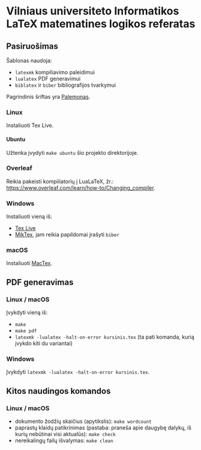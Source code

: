 # Vilniaus universiteto Informatikos LaTeX matematines logikos referatas
## Pasiruošimas

Šablonas naudoja:  
- `latexmk` kompiliavimo paleidimui  
- `lualatex` PDF generavimui  
- `biblatex` ir `biber` bibliografijos tvarkymui

Pagrindinis šriftas yra [Palemonas](https://vlkk.lt/palemonas).

### Linux

Instaliuoti Tex Live.

#### Ubuntu

Užtenka įvydyti `make ubuntu` šio projekto direktorijoje.

### Overleaf

Reikia pakeisti kompiliatorių į LuaLaTeX, žr.: https://www.overleaf.com/learn/how-to/Changing_compiler.

### Windows

Instaliuoti vieną iš:  
- [Tex Live](https://tug.org/texlive/windows.html)  
- [MikTex](https://miktex.org/download), jam reikia papildomai įrašyti `biber`

### macOS

Instaliuoti [MacTex](https://tug.org/mactex).

## PDF generavimas

### Linux / macOS

Įvykdyti vieną iš:  
- `make`  
- `make pdf`  
- `latexmk -lualatex -halt-on-error kursinis.tex` (ta pati komanda, kurią įvykdo kiti du variantai)

### Windows

Įvykdyti `latexmk -lualatex -halt-on-error kursinis.tex`.

## Kitos naudingos komandos

### Linux / macOS

- dokumento žodžių skaičius (apytikslis): `make wordcount`  
- paprastų klaidų patikrinimas (pastaba: praneša apie daugybę dalykų, iš kurių nebūtinai visi aktualūs): `make check`  
- nereikalingų failų išvalymas: `make clean`
